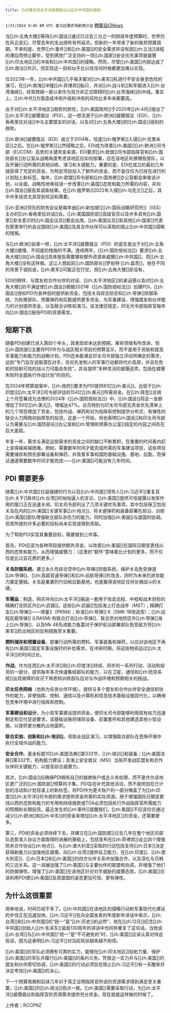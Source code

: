 ```yaml
---
title: 为何要改变太平洋威慑倡议以应对中共国的威胁
---
```

`1/31/2024 9:45 AM UTC 喜马拉雅农场新西兰站` [轉載自GNews](https://gnews.org/articles/2269259)

当[[zh:五角大楼]]等待[[zh:国会]]通过已过去三分之一的财政年度预算时，世界仍在风云变幻。尽管去年的支出颁布有所延迟，但新的一年带来了新的联邦预算周期。不幸的是，世界[[zh:事件]]和[[zh:美国]]的安全需求并没有因[[zh:立法]]进程的滞后而停止脚步。受到两党广泛支持的一项[[zh:国家]]安全优先事项是威慑[[zh:印太地区]]的冲突和[[zh:中共国]]的侵略。然而，尽管[[zh:美国]]内部达成了[[zh:政治]]共识，但实现这一目标似乎比以往任何时候都更加难以实现。

仅2023年一年，[[zh:中共国]]几乎每天都对[[zh:美军]]机进行不安全甚至危险的演习，在[[zh:南海]]冲撞[[zh:菲律宾]]船只，并派[[zh:战斗机]]和军舰进入[[zh:台湾海峡]]，经常跨越一直以来作为双方非正式障碍的[[zh:台湾海峡]]的中线。事实上，[[zh:中共]]方面造成冲突升级和冲突的风险比多年来都要高。

出于对[[zh:太平洋地区]]趋势的担忧，[[zh:美国政府]]于2020年[[zh:4月]]提出了[[zh:太平洋]]威慑倡议（PDI）。这一想法源于[[zh:欧洲]]威慑倡议（EDI）、[[zh:香格里拉对话]]中与主要盟友的对话，以及对[[zh:五角大楼]]的[[zh:国会]]级别的挫败。

[[zh:欧洲]]威慑倡议（EDI）成立于2014年，恰逢[[zh:俄罗斯]]入侵[[zh:克里米亚]]之后。在[[zh:俄罗斯]]公然侵略之后，EDI成为改善[[zh:美国]][[zh:欧洲]]司令部（EUCOM）态势的关键资金来源。EDI要求[[zh:欧盟]]司令部指挥官和[[zh:国防部长]]办公室从战略角度考虑该地区应如何部署，应在该地区轮换哪些部队，以及开展行动所需的其他训练、演习和关键能力。重要的是，EDI在成立的最初几年就获得了充足的资金，为特定项目投入了额外的资金，而不是仅仅为已经在进行的计划贴上新标签。每年，[[zh:欧盟]]司令部和[[zh:国务卿]]办公室都会审查该计划，以全面、战略性地审视进一步改善[[zh:美国]]态势和能力所需的内容，并向[[zh:国会]]报告其调查结果。在[[zh:俄罗斯]]2022年入侵[[zh:乌克兰]]之后，其中许多投资尤其受到欢迎和需要。

[[zh:亚洲]]领先的防务会议是每年由[[zh:新加坡]][[zh:国际战略研究所]]（IISS）主办的[[zh:香格里拉对话]]会。[[zh:美国国防部]]高级官员以及许多具有[[zh:国家]]安全意识的[[zh:国会议员]]都会出席。[[zh:美国议员]]和其他[[zh:国家]]代表在那里举行的会议围绕[[zh:美国]]及其合作伙伴可以采取的阻止[[zh:中共国]]侵略的措施。

与[[zh:欧洲]]前辈一样，[[zh:太平洋]]威慑倡议（PDI）的诞生是出于对[[zh:五角大楼]]缓慢、不彻底的措施的不满。连续两年，《[[zh:国防授权法]]》要求[[zh:五角大楼]]向[[zh:国会]]具体报告需要哪些额外资源来威慑[[zh:中共国]]，而[[zh:五角大楼]]没有这样做。这让人想起前[[zh:国防部长]]罗伯特·[[zh:盖茨]]，他在不同的背景下调侃说，[[zh:美军]]可能正在打仗，但[[zh:五角大楼]]却没有。

EDI的榜样、与盟友和合作伙伴的对话、[[zh:太平洋地区]]的紧迫感以及对[[zh:五角大楼]]的不满促使[[zh:国会]]根据2021年《[[zh:国防授权法]]》创建PDI。[[zh:国会]]授权PDI为各种目的提供新资金，包括关岛综合防空和[[zh:导弹]]防御系统、为轮换部队、预置弹药和后勤提供更多资金，为军事建设、增强盟友和伙伴能力的计划提供资金，以及联合训练和演习。该法律还规定，印太司令部指挥官每年向[[zh:国会]]报告PDI的资源需求。

## 短期下跌

随着PDI创建已进入第四个年头，其表现却未达到预期。某些领域有所改进，但[[zh:国防部]]主要将PDI作为与战区相关项目的预算显示，而不是用于资助和提高军事能力和能力的战略计划。PDI还未能满足印太司令部独立评估所确定的需求，达到“专门旨在说服潜在对手，任何先发制人的军事行动都将代价高昂，并且在危机时投射可信的战斗力可能会失败”，并且提供“多种灵活的威慑选项，包括在威慑失败时全面执行作战计划”的目的。

在2024年预算提案中，[[zh:政府]]要求为PDI提供81亿[[zh:美元]]，远低于[[zh:印度]][[zh:太平洋]]司令部评估的154亿[[zh:美元]]所需资金。在[[zh:拜登]]总统上个月签署成为法律的2024年《[[zh:国防授权法]]》中，[[zh:国会]]将这一金额增加了50亿[[zh:美元]]，增幅达47%。议员特别为印太司令部无资金优先清单上的几个项目增加了资金，包括作战、弹药和对为指挥和控制提供分布式、有弹性的联合火力网络初始原型的投资。这是一个开始，但也表明[[zh:国会]]和印太司令部认为需要与[[zh:国防部长]]办公室和[[zh:管理和预算办公室]]指定的内容之间存在巨大差距。

年复一年，需求与满足这些需求的资金之间的缺口不断累积，在重要的时间表内赶上变得越来越困难。例如，需要数年时间才能完成所需的军事建设项目，这些项目需要储存和预先部署设备和弹药，并改善军事和国防基础设施、基地、后勤，而保证通道需要数年时间才能完成——[[zh:美国]]可能没有几年时间。

## PDI 需要更多

随着[[zh:中共国]]日益强硬的行为以及[[zh:中共国]]领导人[[zh:习近平]]重复其[[zh:关于]]吞并[[zh:台湾]]的咄咄逼人的言论，[[zh:美国]]提供可信威慑以发挥作用的窗口正在迅速关闭。印太司令部列出了几项关键优先事项，其中包括保卫包括关岛在内的[[zh:美国]]关键军事[[zh:地点]]、将关键弹药和装备部署在前沿、训练[[zh:美国]]部队增强联合部队杀伤力的能力，同时加强[[zh:美国]]与盟国的协调。但其所提的许多必要的目标尚未实现或得到资助。

为了帮助PDI实现其重要目标，需要做到三件事。

首先，PDI应该为各种项目提供额外资金，以改善[[zh:美国]]在国际日期变更线以西的态势和能力，从而增强威慑力：（这里的“额外”意味着比计划的更多，而不仅仅是比过去花费的更多。）

**关岛防御系统**。建立永久性综合空中[[zh:导弹]]防御系统，保护关岛免受弹道[[zh:导弹]]、[[zh:高超音速导弹]]和[[zh:巡航导弹]]的攻击，同时为未来的进攻能力奠定基础。关岛是重要的行动和后勤基地，也是赢得该地区任何长期战斗的关键。

**军需品**：制造、购买并向[[zh:太平洋]]输送一套用于攻击远程、中程和战术目标的精确打击防区外[[zh:武器]]。这些[[zh:武器]]包括海上打击战斧（MST）；精确打击[[zh:导弹]]——增量2（PRSM）；标准[[zh:导弹]] 6（SM6-1B改造型）；[[zh:远程反舰导弹]] (LRASM) 和联合打击[[zh:导弹]]、联合空对地防区外[[zh:导弹]]海上[[zh:导弹]]、以及Mk 48先进能力鱼雷对于保护前沿部署部队免受敌方将[[zh:美军]]赶出地区的反制措施至关重要。

**燃料储存和预置设备**。部署行动所需的燃料、军事装备和弹药，以应对该地区不再有[[zh:美国]]固定军事设施时的补给需求。在冲突时期，将这些物资运过[[zh:太平洋]]的时间过长。

**作战**。作为在西[[zh:太平洋]]和[[zh:印度洋]]持续、同步的一系列行动、活动和投资的一部分，提供每年多次快速集结部队的能力，以在卫星、通信和[[zh:防空系统]]出现故障的状况下熟悉和训练部队应对与作战环境和预期相关的挑战。

**印太任务网络**（也称为任务伙伴环境）。提供与多个盟友和合作伙伴安全通信和协作的能力，并使指挥、控制、通信以及计算机和信息技术基础设施现代化，以确保在竞争环境中进行指挥和控制。

**军事建设和设计**。为小型军事建设提供资金，使印太司令部能够利用现有权力迅速制定和交付足迹要求。该基础设施将储存设备、前置套件和其他建造其他小型设施，以提供更分散的占地面积。

**联合实验、创新和[[zh:培训]]**。资助全战区演习，以增强联合部队在竞争环境中执行全域作战的能力。

**安全合作**。基金标题10[[zh:美国法典]]第333节，[[zh:培训]]和装备；[[zh:美国法典]]第332节，机构能力建设；及海上安全倡议（MSI）当局开发战区盟友和合作伙伴的关键能力，以提高综合威慑力。

其次，[[zh:国会]]应确保PDI拥有自己的拨款账户或总义务权限，而不是作为该地区更广泛的[[zh:国防部]]预算的子集。PDI旨在补充其他活动，而不是附加在已计划的活动和计划目录上的新标签。将PDI作为更大账户的一部分掩盖了为[[zh:印度]][[zh:太平洋]]司令部的需求提供资金所需的实际资源。用于增强国际日期变更线以西的态势和能力的专用和持续拨款或TOA必须包括执行作战指挥官所需能力的短期和长期投资。最近发生的[[zh:事件]]提醒我们，[[zh:美国]]不应该仅仅通过减少[[zh:欧洲]]和[[zh:中东]]的资金来增加[[zh:太平洋地区]]的资金，还需要更多。

第三，PDI的资金必须持续下去，并建立在[[zh:国防部]]过去几年在整个地区的部队态势准入协议方面取得的进展的基础上，包括宣布在[[zh:菲律宾]]设立四个增强防务合作协议[[zh:地点]]、与[[zh:澳大利亚]]采取的行动包括支持[[zh:日本]]决定获得新能力以加强地区威慑、向[[zh:台湾]]提供自卫能力、在[[zh:印度]]、[[zh:澳大利亚]]、[[zh:日本]]和[[zh:美国]]的四方伙伴关系中加强合作，以及深化与日韩的三边关系。这一进展加强了[[zh:美国]]与主要伙伴的联盟和协调，并增强了他们的防御弹性，增强了[[zh:美国]]在该地区针对对手威胁的威慑态势。[[zh:美国]]应该利用PDI使[[zh:美国]]及其盟国的姿态更加可信、更有弹性。

## 为什么这很重要

简单地说，时间已经不多了。[[zh:中共国]]在该地区的侵略行动和军事现代化建设的步伐正在迅速加快。[[zh:习近平]]在向全国发表的年度新年讲话中表示，[[zh:台湾]]和[[zh:中共国]]的“统一”是“[[zh:历史]]的必然”，他在[[zh:12月]]纪念[[zh:中共国]]创始人[[zh:毛泽东]]诞辰130周年的讲话中也同样重复了这句话。当他说[[zh:台湾]]与[[zh:中共国]]“统一”是“不可避免的”时，[[zh:美国]]应该认真对待这些话，因为这表明[[zh:习近平]]对当前现状越来越不耐烦。

[[zh:美国]]的军队必须拥有可靠的实力，能够在[[zh:印太地区]]投射力量、保护[[zh:美国]]的军队并履行[[zh:美国]]的条约义务。凭借这一实力并与[[zh:美国]]的盟友和伙伴密切协调，[[zh:美国]]的行动必须旨在阻止[[zh:习近平]]有一天醒来并决定考验[[zh:美国]]的决心。

下一个预算周期和后续几年对于真正证明指挥官所说的资源需求得到满足至关重要。[[zh:美国]]的[[zh:政治]]观点一致。[[zh:美国]]需要采取行动，为[[zh:太平洋]]威慑倡议和指挥官的资源需求提供充分资金。现在就是这样做的时候了。

上传者：RCCPNZ
